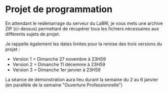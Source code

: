 # Projet de programmation

En attendant le redémarrage du serveur du LaBRI, je vous mets une archive ZIP (ci-dessus) permettant de récupérer tous les fichiers nécessaires aux différents sujets de projet. 

Je rappelle également les dates limites pour la remise des trois versions du projet :

* Version 1 = Dimanche 27 novembre à 23H59
* Version 2 = Dimanche 11 décemnre à 23H59
* Version 3 = Dimanche 1er janvier à 23H59

La séance de démonstration aura lieu durant la semaine du 2 au 6 janvier (en parallèle de la semaine "Ouverture Professionnelle")
